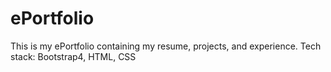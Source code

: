 # ePortfolio
This is my ePortfolio containing my resume, projects, and experience.
Tech stack: Bootstrap4, HTML, CSS
